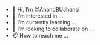 - 👋 Hi, I’m @AnandBUJhansi
- 👀 I’m interested in ...
- 🌱 I’m currently learning ...
- 💞️ I’m looking to collaborate on ...
- 📫 How to reach me ...

<!---
AnandBUJhansi/AnandBUJhansi is a ✨ special ✨ repository because its `README.md` (this file) appears on your GitHub profile.
You can click the Preview link to take a look at your changes.

--->
